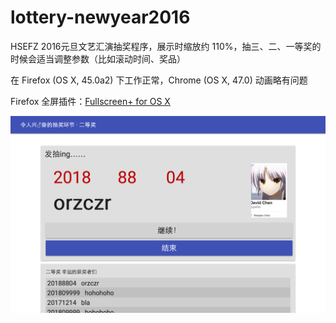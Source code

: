 lottery-newyear2016
===================

HSEFZ 2016元旦文艺汇演抽奖程序，展示时缩放约 110%，抽三、二、一等奖的时候会适当调整参数（比如滚动时间、奖品）

在 Firefox (OS X, 45.0a2) 下工作正常，Chrome (OS X, 47.0) 动画略有问题

Firefox 全屏插件：[Fullscreen+ for OS X](https://addons.mozilla.org/zh-CN/firefox/addon/fullscreen-plus/)

![Screenshot](photos/screenshot.png)
